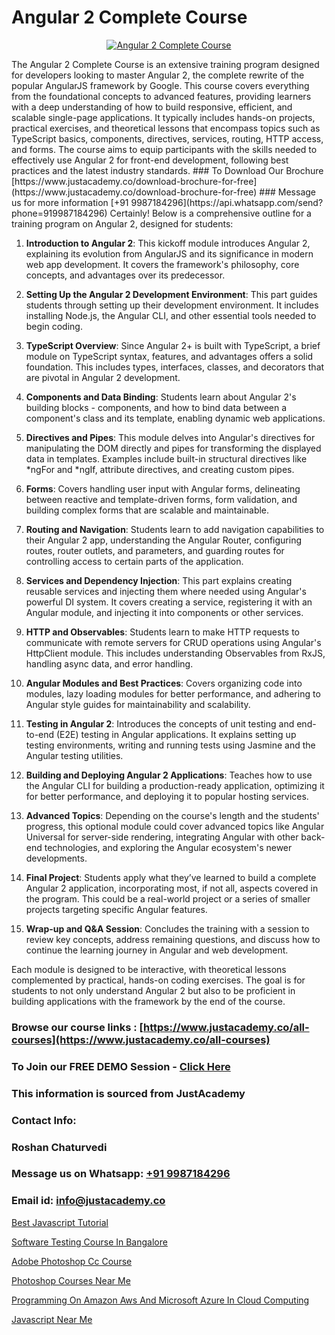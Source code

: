 # Angular 2 Complete Course

<p align="center">
  <a href="https://justacademy.co/course-detail/angular-training">
    <img src="https://justacademy.co/storage2/course_image/1676637041_course_image.webp" alt="Angular 2 Complete Course">
  </a>
</p>
The Angular 2 Complete Course is an extensive training program designed for developers looking to master Angular 2, the complete rewrite of the popular AngularJS framework by Google. This course covers everything from the foundational concepts to advanced features, providing learners with a deep understanding of how to build responsive, efficient, and scalable single-page applications. It typically includes hands-on projects, practical exercises, and theoretical lessons that encompass topics such as TypeScript basics, components, directives, services, routing, HTTP access, and forms. The course aims to equip participants with the skills needed to effectively use Angular 2 for front-end development, following best practices and the latest industry standards.
### To Download Our Brochure [https://www.justacademy.co/download-brochure-for-free](https://www.justacademy.co/download-brochure-for-free)
### Message us for more information [+91 9987184296](https://api.whatsapp.com/send?phone=919987184296)
Certainly! Below is a comprehensive outline for a training program on Angular 2, designed for students:

1) **Introduction to Angular 2**: This kickoff module introduces Angular 2, explaining its evolution from AngularJS and its significance in modern web app development. It covers the framework's philosophy, core concepts, and advantages over its predecessor.

2) **Setting Up the Angular 2 Development Environment**: This part guides students through setting up their development environment. It includes installing Node.js, the Angular CLI, and other essential tools needed to begin coding.

3) **TypeScript Overview**: Since Angular 2+ is built with TypeScript, a brief module on TypeScript syntax, features, and advantages offers a solid foundation. This includes types, interfaces, classes, and decorators that are pivotal in Angular 2 development.

4) **Components and Data Binding**: Students learn about Angular 2's building blocks - components, and how to bind data between a component's class and its template, enabling dynamic web applications.

5) **Directives and Pipes**: This module delves into Angular's directives for manipulating the DOM directly and pipes for transforming the displayed data in templates. Examples include built-in structural directives like *ngFor and *ngIf, attribute directives, and creating custom pipes.

6) **Forms**: Covers handling user input with Angular forms, delineating between reactive and template-driven forms, form validation, and building complex forms that are scalable and maintainable.

7) **Routing and Navigation**: Students learn to add navigation capabilities to their Angular 2 app, understanding the Angular Router, configuring routes, router outlets, and parameters, and guarding routes for controlling access to certain parts of the application.

8) **Services and Dependency Injection**: This part explains creating reusable services and injecting them where needed using Angular's powerful DI system. It covers creating a service, registering it with an Angular module, and injecting it into components or other services.

9) **HTTP and Observables**: Students learn to make HTTP requests to communicate with remote servers for CRUD operations using Angular's HttpClient module. This includes understanding Observables from RxJS, handling async data, and error handling.

10) **Angular Modules and Best Practices**: Covers organizing code into modules, lazy loading modules for better performance, and adhering to Angular style guides for maintainability and scalability.

11) **Testing in Angular 2**: Introduces the concepts of unit testing and end-to-end (E2E) testing in Angular applications. It explains setting up testing environments, writing and running tests using Jasmine and the Angular testing utilities.

12) **Building and Deploying Angular 2 Applications**: Teaches how to use the Angular CLI for building a production-ready application, optimizing it for better performance, and deploying it to popular hosting services.

13) **Advanced Topics**: Depending on the course's length and the students' progress, this optional module could cover advanced topics like Angular Universal for server-side rendering, integrating Angular with other back-end technologies, and exploring the Angular ecosystem's newer developments.

14) **Final Project**: Students apply what they’ve learned to build a complete Angular 2 application, incorporating most, if not all, aspects covered in the program. This could be a real-world project or a series of smaller projects targeting specific Angular features.

15) **Wrap-up and Q&A Session**: Concludes the training with a session to review key concepts, address remaining questions, and discuss how to continue the learning journey in Angular and web development.

Each module is designed to be interactive, with theoretical lessons complemented by practical, hands-on coding exercises. The goal is for students to not only understand Angular 2 but also to be proficient in building applications with the framework by the end of the course.

### Browse our course links : [https://www.justacademy.co/all-courses](https://www.justacademy.co/all-courses) 
### To Join our FREE DEMO Session - [Click Here](https://www.justacademy.co/register-for-course-demo)


### This information is sourced from JustAcademy
### Contact Info:
### Roshan Chaturvedi
### Message us on Whatsapp: [+91 9987184296](https://api.whatsapp.com/send?phone=919987184296)
### Email id: [info@justacademy.co](mailto:info@justacademy.co)
                
[Best Javascript Tutorial](https://www.linkedin.com/pulse/best-javascript-tutorial-software-training-mountain-view-u9wic?trackingId=i7xXMu3xGy%2BMNkyXRWeVow%3D%3D&lipi=urn%3Ali%3Apage%3Ad_flagship3_company_admin%3BZLKrYkZlRCaOOfAKGc47ew%3D%3D)

[Software Testing Course In Bangalore](https://www.linkedin.com/pulse/software-testing-course-bangalore-justacademy-mumbai-kbh8c?trackingId=bG49OLMnAGa8%2F68a%2FziqHA%3D%3D&lipi=urn%3Ali%3Apage%3Ad_flagship3_showcase_admin%3Bg4dhde8RQGS1iNfJqpjAaA%3D%3D)

[Adobe Photoshop Cc Course](https://medium.com/@AkashSingh2052/adobe-photoshop-cc-course-55c8d93c21c0)

[Photoshop Courses Near Me](https://medium.com/@kumarishimmi99/photoshop-courses-near-me-91e7c9314260)

[Programming On Amazon Aws And Microsoft Azure In Cloud Computing](https://justacademyin.github.io/justacademy/programming-on-amazon-aws-and-microsoft-azure-in-cloud-computing)

[Javascript Near Me](https://justacademyin.github.io/justacademy/javascript-near-me)

